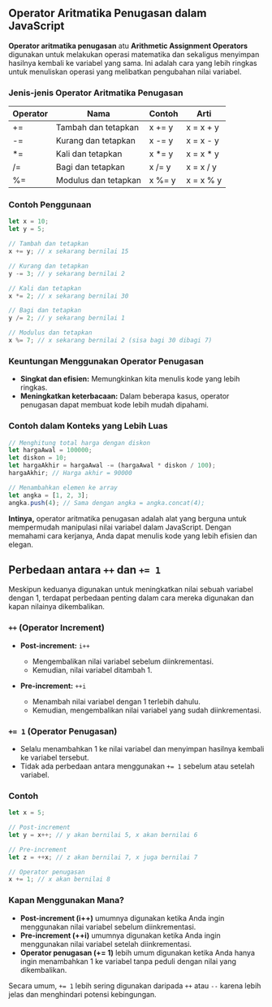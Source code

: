## Operator Aritmatika Penugasan dalam JavaScript

**Operator aritmatika penugasan** atu **Arithmetic Assignment Operators** digunakan untuk melakukan operasi matematika dan sekaligus menyimpan hasilnya kembali ke variabel yang sama. Ini adalah cara yang lebih ringkas untuk menuliskan operasi yang melibatkan pengubahan nilai variabel.

### Jenis-jenis Operator Aritmatika Penugasan

|Operator|Nama|Contoh|Arti|
|---|---|---|---|
|+=|Tambah dan tetapkan|x += y|x = x + y|
|-=|Kurang dan tetapkan|x -= y|x = x - y|
|*=|Kali dan tetapkan|x *= y|x = x * y|
|/=|Bagi dan tetapkan|x /= y|x = x / y|
|%=|Modulus dan tetapkan|x %= y|x = x % y|

### Contoh Penggunaan

```js
let x = 10;
let y = 5;

// Tambah dan tetapkan
x += y; // x sekarang bernilai 15

// Kurang dan tetapkan
y -= 3; // y sekarang bernilai 2

// Kali dan tetapkan
x *= 2; // x sekarang bernilai 30

// Bagi dan tetapkan
y /= 2; // y sekarang bernilai 1

// Modulus dan tetapkan
x %= 7; // x sekarang bernilai 2 (sisa bagi 30 dibagi 7)
```

### Keuntungan Menggunakan Operator Penugasan

- **Singkat dan efisien:** Memungkinkan kita menulis kode yang lebih ringkas.
- **Meningkatkan keterbacaan:** Dalam beberapa kasus, operator penugasan dapat membuat kode lebih mudah dipahami.

### Contoh dalam Konteks yang Lebih Luas

```js
// Menghitung total harga dengan diskon
let hargaAwal = 100000;
let diskon = 10;
let hargaAkhir = hargaAwal -= (hargaAwal * diskon / 100);
hargaAkhir; // Harga akhir = 90000

// Menambahkan elemen ke array
let angka = [1, 2, 3];
angka.push(4); // Sama dengan angka = angka.concat(4);
```


**Intinya,** operator aritmatika penugasan adalah alat yang berguna untuk mempermudah manipulasi nilai variabel dalam JavaScript. Dengan memahami cara kerjanya, Anda dapat menulis kode yang lebih efisien dan elegan.

## Perbedaan antara `++` dan `+= 1`

Meskipun keduanya digunakan untuk meningkatkan nilai sebuah variabel dengan 1, terdapat perbedaan penting dalam cara mereka digunakan dan kapan nilainya dikembalikan.

### `++` (Operator Increment)

- **Post-increment:** `i++`
  - Mengembalikan nilai variabel sebelum diinkrementasi.
  - Kemudian, nilai variabel ditambah 1.
  
- **Pre-increment:** `++i`
  - Menambah nilai variabel dengan 1 terlebih dahulu.
  - Kemudian, mengembalikan nilai variabel yang sudah diinkrementasi.

### `+= 1` (Operator Penugasan)

- Selalu menambahkan 1 ke nilai variabel dan menyimpan hasilnya kembali ke variabel tersebut.
- Tidak ada perbedaan antara menggunakan `+= 1` sebelum atau setelah variabel.

### Contoh

```js
let x = 5;

// Post-increment
let y = x++; // y akan bernilai 5, x akan bernilai 6

// Pre-increment
let z = ++x; // z akan bernilai 7, x juga bernilai 7

// Operator penugasan
x += 1; // x akan bernilai 8
```

### Kapan Menggunakan Mana?

- **Post-increment (i++)** umumnya digunakan ketika Anda ingin menggunakan nilai variabel sebelum diinkrementasi.
- **Pre-increment (++i)** umumnya digunakan ketika Anda ingin menggunakan nilai variabel setelah diinkrementasi.
- **Operator penugasan (+= 1)** lebih umum digunakan ketika Anda hanya ingin menambahkan 1 ke variabel tanpa peduli dengan nilai yang dikembalikan.

Secara umum, `+= 1` lebih sering digunakan daripada `++` atau `--` karena lebih jelas dan menghindari potensi kebingungan.